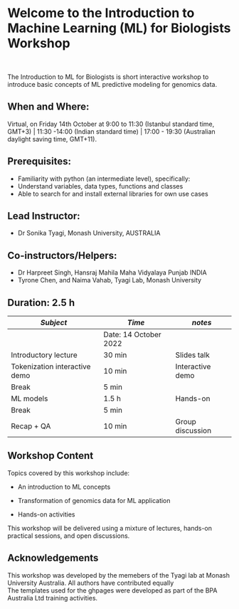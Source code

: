 # Welcome to the Introduction to Machine Learning (ML) for Biologists Workshop
<br>

The Introduction to ML for Biologists is short interactive workshop to introduce basic concepts of ML predictive modeling for genomics data. 


## When and Where: 
Virtual, on Friday 14th October at 9:00 to 11:30 (Istanbul standard time, GMT+3) | 11:30 -14:00 (Indian standard time) | 17:00 - 19:30 (Australian daylight saving  time, GMT+11). 

## Prerequisites:

- Familiarity with python (an intermediate level), specifically:
- Understand variables, data types, functions and classes
- Able to search for and install external libraries for own use cases

## Lead Instructor: 
* Dr Sonika Tyagi, Monash University, AUSTRALIA
## Co-instructors/Helpers: 
* Dr Harpreet Singh, Hansraj Mahila Maha Vidyalaya Punjab INDIA
* Tyrone Chen, and Naima Vahab, Tyagi Lab, Monash University

## Duration: 2.5 h

|*Subject* |*Time*| *notes*|
|-----|--------|-----|
||Date: 14 October 2022 |
|Introductory lecture |30 min |Slides talk|
|Tokenization interactive demo |10 min| Interactive demo|
|Break |5 min||
|ML models |1.5 h|Hands-on|
|Break |5 min||
|Recap + QA|10 min | Group discussion|




## Workshop Content
Topics covered by this workshop include:

* An introduction to ML concepts 

* Transformation of genomics data for ML application

* Hands-on activities 


This workshop will be delivered using a mixture of lectures, hands-on practical sessions, and open discussions.

## Acknowledgements
This workshop was developed by the memebers of the Tyagi lab at Monash University Australia. All authors have contributed equally <br>
The templates used for the ghpages were developed as part of the BPA Australia Ltd training activities.

